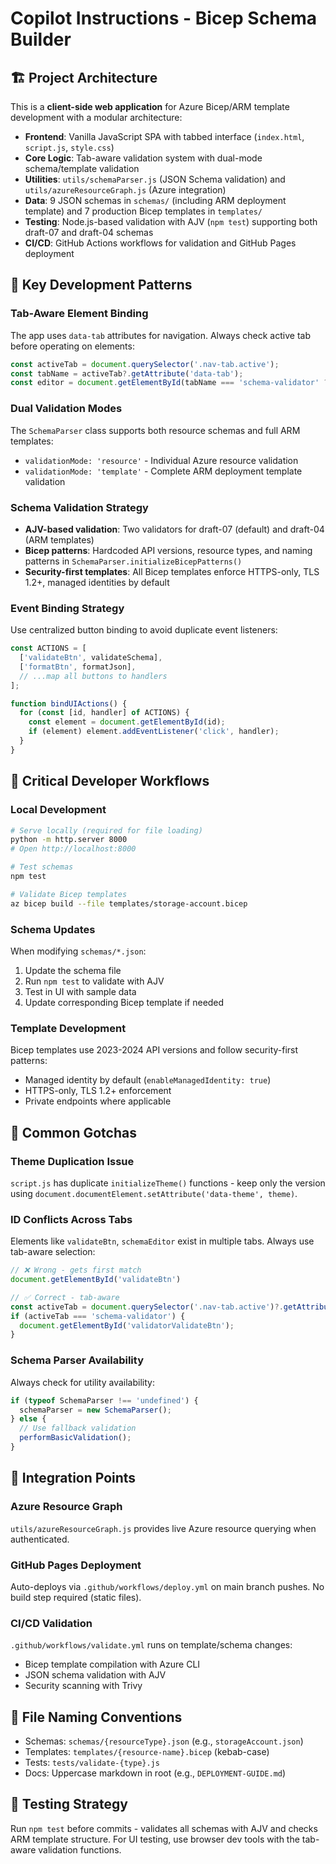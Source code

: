 # Copilot Instructions - Bicep Schema Builder

## 🏗️ Project Architecture

This is a **client-side web application** for Azure Bicep/ARM template development with a modular architecture:

- **Frontend**: Vanilla JavaScript SPA with tabbed interface (`index.html`, `script.js`, `style.css`)
- **Core Logic**: Tab-aware validation system with dual-mode schema/template validation
- **Utilities**: `utils/schemaParser.js` (JSON Schema validation) and `utils/azureResourceGraph.js` (Azure integration)
- **Data**: 9 JSON schemas in `schemas/` (including ARM deployment template) and 7 production Bicep templates in `templates/`
- **Testing**: Node.js-based validation with AJV (`npm test`) supporting both draft-07 and draft-04 schemas
- **CI/CD**: GitHub Actions workflows for validation and GitHub Pages deployment

## 🎯 Key Development Patterns

### Tab-Aware Element Binding
The app uses `data-tab` attributes for navigation. Always check active tab before operating on elements:

```javascript
const activeTab = document.querySelector('.nav-tab.active');
const tabName = activeTab?.getAttribute('data-tab');
const editor = document.getElementById(tabName === 'schema-validator' ? 'codeInput' : 'schemaEditor');
```

### Dual Validation Modes
The `SchemaParser` class supports both resource schemas and full ARM templates:
- `validationMode: 'resource'` - Individual Azure resource validation
- `validationMode: 'template'` - Complete ARM deployment template validation

### Schema Validation Strategy
- **AJV-based validation**: Two validators for draft-07 (default) and draft-04 (ARM templates)
- **Bicep patterns**: Hardcoded API versions, resource types, and naming patterns in `SchemaParser.initializeBicepPatterns()`
- **Security-first templates**: All Bicep templates enforce HTTPS-only, TLS 1.2+, managed identities by default

### Event Binding Strategy
Use centralized button binding to avoid duplicate event listeners:

```javascript
const ACTIONS = [
  ['validateBtn', validateSchema],
  ['formatBtn', formatJson],
  // ...map all buttons to handlers
];

function bindUIActions() {
  for (const [id, handler] of ACTIONS) {
    const element = document.getElementById(id);
    if (element) element.addEventListener('click', handler);
  }
}
```

## 🔧 Critical Developer Workflows

### Local Development
```bash
# Serve locally (required for file loading)
python -m http.server 8000
# Open http://localhost:8000

# Test schemas
npm test

# Validate Bicep templates  
az bicep build --file templates/storage-account.bicep
```

### Schema Updates
When modifying `schemas/*.json`:
1. Update the schema file
2. Run `npm test` to validate with AJV
3. Test in UI with sample data
4. Update corresponding Bicep template if needed

### Template Development
Bicep templates use 2023-2024 API versions and follow security-first patterns:
- Managed identity by default (`enableManagedIdentity: true`)
- HTTPS-only, TLS 1.2+ enforcement
- Private endpoints where applicable

## 🚨 Common Gotchas

### Theme Duplication Issue
`script.js` has duplicate `initializeTheme()` functions - keep only the version using `document.documentElement.setAttribute('data-theme', theme)`.

### ID Conflicts Across Tabs
Elements like `validateBtn`, `schemaEditor` exist in multiple tabs. Always use tab-aware selection:
```javascript
// ❌ Wrong - gets first match
document.getElementById('validateBtn')

// ✅ Correct - tab-aware
const activeTab = document.querySelector('.nav-tab.active')?.getAttribute('data-tab');
if (activeTab === 'schema-validator') {
  document.getElementById('validatorValidateBtn');
}
```

### Schema Parser Availability
Always check for utility availability:
```javascript
if (typeof SchemaParser !== 'undefined') {
  schemaParser = new SchemaParser();
} else {
  // Use fallback validation
  performBasicValidation();
}
```

## 🔗 Integration Points

### Azure Resource Graph
`utils/azureResourceGraph.js` provides live Azure resource querying when authenticated.

### GitHub Pages Deployment  
Auto-deploys via `.github/workflows/deploy.yml` on main branch pushes. No build step required (static files).

### CI/CD Validation
`.github/workflows/validate.yml` runs on template/schema changes:
- Bicep template compilation with Azure CLI
- JSON schema validation with AJV
- Security scanning with Trivy

## 📝 File Naming Conventions

- Schemas: `schemas/{resourceType}.json` (e.g., `storageAccount.json`)
- Templates: `templates/{resource-name}.bicep` (kebab-case)
- Tests: `tests/validate-{type}.js`
- Docs: Uppercase markdown in root (e.g., `DEPLOYMENT-GUIDE.md`)

## 🧪 Testing Strategy

Run `npm test` before commits - validates all schemas with AJV and checks ARM template structure. For UI testing, use browser dev tools with the tab-aware validation functions.